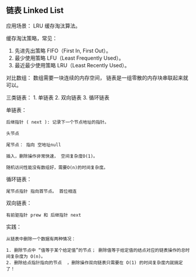 ## 链表 Linked List

应用场景： LRU 缓存淘汰算法。

缓存淘汰策略，常见：

1. 先进先出策略 FIFO（First In, First Out）。
2. 最少使用策略 LFU（Least Frequently Used）。
3. 最近最少使用策略 LRU（Least Recently Used）。

对比数组： 数组需要一块连续的内存空间， 链表是一组零散的内存块串联起来就可以。

三类链表： 1. 单链表 2. 双向链表 3. 循环链表

单链表：

```
后继指针 ( next ): 记录下一个节点地址的指针。

头节点

尾节点： 指向 空地址null

插入，删除操作非常快速， 空间复杂度O(1)。

随机访问性能没有数组好，需要O(n)的时间复杂度。
```

循环链表：

```
尾节点指针 指向首节点。 首位相连

```

双向链表：

```
有前驱指针 prew 和 后继指针 next

```

实践：

```
从链表中删除一个数据有两种情况：

1. 删除节点中 “值等于某个给定值”的节点； 删除值等于给定值的结点对应的链表操作的总时间复杂度为 O(n)。
2. 删除给点指针指向的节点  ，删除操作双向链表只需要在 O(1) 的时间复杂度内就搞定了！

```
